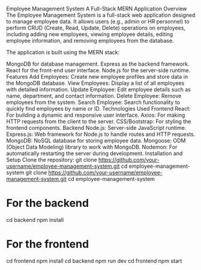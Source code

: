 Employee Management System
A Full-Stack MERN Application
Overview
The Employee Management System is a full-stack web application designed to manage employee data. It allows users (e.g., admin or HR personnel) to perform CRUD (Create, Read, Update, Delete) operations on employees, including adding new employees, viewing employee details, editing employee information, and removing employees from the database.

The application is built using the MERN stack:

MongoDB for database management.
Express as the backend framework.
React for the front-end user interface.
Node.js for the server-side runtime.
Features
Add Employees: Create new employee profiles and store data in the MongoDB database.
View Employees: Display a list of all employees with detailed information.
Update Employee: Edit employee details such as name, department, and contact information.
Delete Employee: Remove employees from the system.
Search Employee: Search functionality to quickly find employees by name or ID.
Technologies Used
Frontend
React: For building a dynamic and responsive user interface.
Axios: For making HTTP requests from the client to the server.
CSS/Bootstrap: For styling the frontend components.
Backend
Node.js: Server-side JavaScript runtime.
Express.js: Web framework for Node.js to handle routes and HTTP requests.
MongoDB: NoSQL database for storing employee data.
Mongoose: ODM (Object Data Modeling) library to work with MongoDB.
Nodemon: For automatically restarting the server during development.
Installation and Setup
Clone the repository:
git clone https://github.com/your-username/employee-management-system.git
cd employee-management-system
git clone https://github.com/your-username/employee-management-system.git
cd employee-management-system
# For the backend
cd backend
npm install

# For the frontend
cd frontend
npm install
cd backend
npm run dev
cd frontend
npm start
